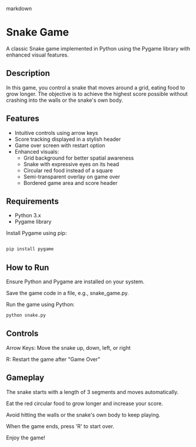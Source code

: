 markdown

# Snake Game

A classic Snake game implemented in Python using the Pygame library with enhanced visual features.

## Description

In this game, you control a snake that moves around a grid, eating food to grow longer. The objective is to achieve the highest score possible without crashing into the walls or the snake's own body.

## Features

- Intuitive controls using arrow keys
- Score tracking displayed in a stylish header
- Game over screen with restart option
- Enhanced visuals:
  - Grid background for better spatial awareness
  - Snake with expressive eyes on its head
  - Circular red food instead of a square
  - Semi-transparent overlay on game over
  - Bordered game area and score header

## Requirements

- Python 3.x
- Pygame library

Install Pygame using pip:

```bash

pip install pygame

```

## How to Run
Ensure Python and Pygame are installed on your system.

Save the game code in a file, e.g., snake_game.py.

Run the game using Python:

```bash
python snake.py

```

## Controls
Arrow Keys: Move the snake up, down, left, or right

R: Restart the game after "Game Over"



## Gameplay
The snake starts with a length of 3 segments and moves automatically.

Eat the red circular food to grow longer and increase your score.

Avoid hitting the walls or the snake's own body to keep playing.

When the game ends, press 'R' to start over.

Enjoy the game!



